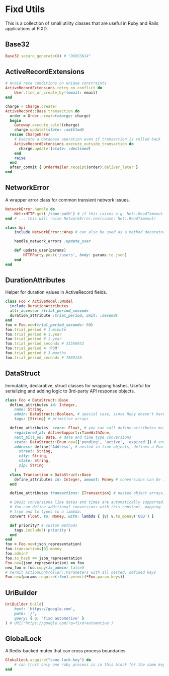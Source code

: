 # Fixd Utils

This is a collection of small utility classes that are useful in Ruby and Rails applications at FIXD. 

## Base32

```ruby
Base32.secure_generate(8) # "D68SSNJ4"
```

## ActiveRecordExtensions

```ruby
# Avoid race conditions on unique constraints
ActiveRecordExtensions.retry_on_conflict do
    User.find_or_create_by!(email: email)
end

charge = Charge.create!
ActiveRecord::Base.transaction do
  order = Order.create(charge: charge)
  begin
    Gateway.execute_sale!(charge)
    charge.update!(state: :settled)
  rescue ChargeError
    # Execute a database operation even if transaction is rolled back
    ActiveRecordExtensions.execute_outside_transaction do
      charge.update!(state: :declined)
    end
    raise
  end
  after_commit { OrderMailer.receipt(order).deliver_later }
end
```

## NetworkError

A wrapper error class for common transient network issues.

```ruby
NetworkError.handle do
    Net::HTTP.get('/some-path') # if this raises e.g. Net::ReadTimeout...
end # ... this will raise NetworkError.new(cause: Net::ReadTimeout)

class Api
    include NetworkError::Wrap # can also be used as a method decorator

    handle_network_errors :update_user

    def update_user(params)
        HTTPParty.post('/users', body: params.to_json)
    end
end
```

## DurationAttributes

Helper for duration values in ActiveRecord fields.

```ruby
class Foo < ActiveModel::Model
  include DurationAttributes
  attr_accessor :trial_period_seconds
  duration_attribute :trial_period, unit: :seconds
end
foo = Foo.new(trial_period_seconds: 60)
foo.trial_period # 1.minute
foo.trial_period = 1.year
foo.trial_period # 1.year
foo.trial_period_seconds # 31556952
foo.trial_period = 'P3M'
foo.trial_period # 3.months
foo.trial_period_seconds # 7889238
```

## DataStruct

Immutable, declarative, struct classes for wrapping hashes. Useful
for serializing and adding logic to 3rd-party API response objects.

```ruby
class Foo < DataStruct::Base
  define_attributes id: Integer,
    name: String,
    admin: DataStruct::Boolean, # special case, since Ruby doesn't have a boolean class
    tags: [String] # primitive arrays

  define_attributes  score: Float, # you can call define-attributes multiple times
    registered_at: ActiveSupport::TimeWithZone,
    next_bill_on: Date, # date and time type conversions
    state: DataStruct::Enum.new(['pending', 'active', 'expired']) # enums
    address: define('Address', # nested in-line objects, defines a Foo::Address class
      street: String,
      city: String,
      state: String,
      zip: String
    )
  class Transaction < DataStruct::Base
    define_attributes id: Integer, amount: Money # conversions can be inherited from containing classes
  end

  define_attributes transactions: [Transaction] # nested object arrays, also works in-line

  # Basic conversions like dates and times are automatically supported.
  # You can define additional conversions with this constant, mapping
  # from and to types to a lambda:
  convert Float, to: Money, with: lambda { |v| v.to_money('USD') }

  def priority? # custom methods
    tags.include?('priority')
  end
end
foo = Foo.new(json_representation)
foo.transactions[0].money
foo.admin?
foo.to_hash == json_representation
Foo.new(json_representation) == foo
new_foo = foo.copy(is_admin: false)
# Permit ActionController::Parameters with all nested, defined keys
Foo.new(params.require(:foo).permit(*Foo.param_keys))
```

## UriBuilder

```ruby
UriBuilder.build(
    host: 'https://google.com',
    path: '/',
    query: { q: 'fixd automotive' }
) # URI('https://google.com/?q=fixd+automotive')
```

## GlobalLock

A Redis-backed mutex that can cross process boundaries.

```ruby
GlobalLock.acquire("some-lock-key") do
    # can trust only one ruby process is in this block for the same key at a time
end
```
